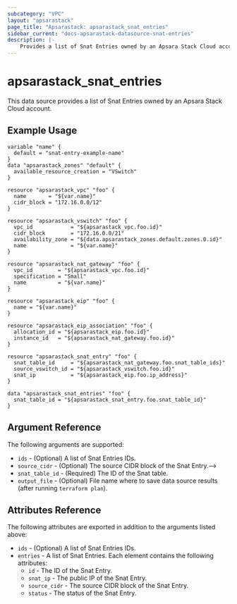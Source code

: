 ```yaml
---
subcategory: "VPC"
layout: "apsarastack"
page_title: "Apsarastack: apsarastack_snat_entries"
sidebar_current: "docs-apsarastack-datasource-snat-entries"
description: |-
    Provides a list of Snat Entries owned by an Apsara Stack Cloud account.
---
```


# apsarastack\_snat\_entries

This data source provides a list of Snat Entries owned by an Apsara Stack Cloud account.

## Example Usage

```
variable "name" {
  default = "snat-entry-example-name"
}
data "apsarastack_zones" "default" {
  available_resource_creation = "VSwitch"
}

resource "apsarastack_vpc" "foo" {
  name       = "${var.name}"
  cidr_block = "172.16.0.0/12"
}

resource "apsarastack_vswitch" "foo" {
  vpc_id            = "${apsarastack_vpc.foo.id}"
  cidr_block        = "172.16.0.0/21"
  availability_zone = "${data.apsarastack_zones.default.zones.0.id}"
  name              = "${var.name}"
}

resource "apsarastack_nat_gateway" "foo" {
  vpc_id        = "${apsarastack_vpc.foo.id}"
  specification = "Small"
  name          = "${var.name}"
}

resource "apsarastack_eip" "foo" {
  name = "${var.name}"
}

resource "apsarastack_eip_association" "foo" {
  allocation_id = "${apsarastack_eip.foo.id}"
  instance_id   = "${apsarastack_nat_gateway.foo.id}"
}

resource "apsarastack_snat_entry" "foo" {
  snat_table_id     = "${apsarastack_nat_gateway.foo.snat_table_ids}"
  source_vswitch_id = "${apsarastack_vswitch.foo.id}"
  snat_ip           = "${apsarastack_eip.foo.ip_address}"
}

data "apsarastack_snat_entries" "foo" {
  snat_table_id = "${apsarastack_snat_entry.foo.snat_table_id}"
}
```

## Argument Reference

The following arguments are supported:

* `ids` - (Optional) A list of Snat Entries IDs.
* `source_cidr` - (Optional) The source CIDR block of the Snat Entry.-->
* `snat_table_id` - (Required) The ID of the Snat table.
* `output_file` - (Optional) File name where to save data source results (after running `terraform plan`).

## Attributes Reference

The following attributes are exported in addition to the arguments listed above:

* `ids` - (Optional) A list of Snat Entries IDs.
* `entries` - A list of Snat Entries. Each element contains the following attributes:
  * `id` - The ID of the Snat Entry.
  * `snat_ip` - The public IP of the Snat Entry.
  * `source_cidr` - The source CIDR block of the Snat Entry.
  * `status` - The status of the Snat Entry.


